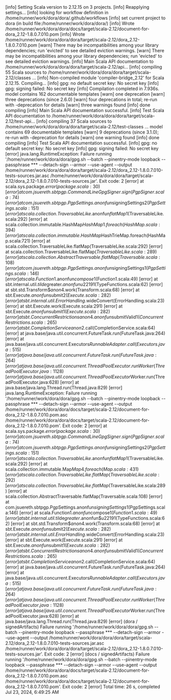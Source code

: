
##

[info] Setting Scala version to 2.12.15 on 3 projects.
[info] Reapplying settings...
[info] looking for workflow definition in /home/runner/work/dora/dora/.github/workflows
[info] set current project to dora (in build file:/home/runner/work/dora/dora/)
[info] Wrote /home/runner/work/dora/dora/docs/target/scala-2.12/document-for-dora_2.12-1.8.0.7.010.pom
[info] Wrote /home/runner/work/dora/dora/dora/target/scala-2.12/dora_2.12-1.8.0.7.010.pom
[warn] There may be incompatibilities among your library dependencies; run 'evicted' to see detailed eviction warnings.
[warn] There may be incompatibilities among your library dependencies; run 'evicted' to see detailed eviction warnings.
[info] Main Scala API documentation to /home/runner/work/dora/dora/dora/target/scala-2.12/api...
[info] compiling 55 Scala sources to /home/runner/work/dora/dora/dora/target/scala-2.12/classes ...
[info] Non-compiled module 'compiler-bridge_2.12' for Scala 2.12.15. Compiling...
[info] gpg: no default secret key: No secret key
[info] gpg: signing failed: No secret key
[info]   Compilation completed in 7.936s.
model contains 162 documentable templates
[warn] one deprecation
[warn] three deprecations (since 2.6.0)
[warn] four deprecations in total; re-run with -deprecation for details
[warn] three warnings found
[info] done compiling
[info] Main Scala API documentation successful.
[info] Test Scala API documentation to /home/runner/work/dora/dora/dora/target/scala-2.12/test-api...
[info] compiling 37 Scala sources to /home/runner/work/dora/dora/dora/target/scala-2.12/test-classes ...
model contains 69 documentable templates
[warn] 9 deprecations (since 3.1.0); re-run with -deprecation for details
[warn] one warning found
[info] done compiling
[info] Test Scala API documentation successful.
[info] gpg: no default secret key: No secret key
[info] gpg: signing failed: No secret key
[error] java.lang.RuntimeException: Failure running '/home/runner/work/dora/dora/gpg.sh --batch --pinentry-mode loopback --passphrase *** --detach-sign --armor --use-agent --output /home/runner/work/dora/dora/dora/target/scala-2.12/dora_2.12-1.8.0.7.010-tests-sources.jar.asc /home/runner/work/dora/dora/dora/target/scala-2.12/dora_2.12-1.8.0.7.010-tests-sources.jar'.  Exit code: 2
[error] 	at scala.sys.package$.error(package.scala:30)
[error] 	at com.jsuereth.sbtpgp.CommandLineGpgSigner.sign(PgpSigner.scala:74)
[error] 	at com.jsuereth.sbtpgp.PgpSettings$.$anonfun$signingSettings$2(PgpSettings.scala:151)
[error] 	at scala.collection.TraversableLike.$anonfun$flatMap$1(TraversableLike.scala:292)
[error] 	at scala.collection.immutable.HashMap$HashMap1.foreach(HashMap.scala:394)
[error] 	at scala.collection.immutable.HashMap$HashTrieMap.foreach(HashMap.scala:721)
[error] 	at scala.collection.TraversableLike.flatMap(TraversableLike.scala:292)
[error] 	at scala.collection.TraversableLike.flatMap$(TraversableLike.scala:289)
[error] 	at scala.collection.AbstractTraversable.flatMap(Traversable.scala:108)
[error] 	at com.jsuereth.sbtpgp.PgpSettings$.$anonfun$signingSettings$1(PgpSettings.scala:146)
[error] 	at scala.Function1.$anonfun$compose$1(Function1.scala:49)
[error] 	at sbt.internal.util.$tilde$greater.$anonfun$$u2219$1(TypeFunctions.scala:62)
[error] 	at sbt.std.Transform$$anon$4.work(Transform.scala:68)
[error] 	at sbt.Execute.$anonfun$submit$2(Execute.scala:282)
[error] 	at sbt.internal.util.ErrorHandling$.wideConvert(ErrorHandling.scala:23)
[error] 	at sbt.Execute.work(Execute.scala:291)
[error] 	at sbt.Execute.$anonfun$submit$1(Execute.scala:282)
[error] 	at sbt.ConcurrentRestrictions$$anon$4.$anonfun$submitValid$1(ConcurrentRestrictions.scala:265)
[error] 	at sbt.CompletionService$$anon$2.call(CompletionService.scala:64)
[error] 	at java.base/java.util.concurrent.FutureTask.run(FutureTask.java:264)
[error] 	at java.base/java.util.concurrent.Executors$RunnableAdapter.call(Executors.java:515)
[error] 	at java.base/java.util.concurrent.FutureTask.run(FutureTask.java:264)
[error] 	at java.base/java.util.concurrent.ThreadPoolExecutor.runWorker(ThreadPoolExecutor.java:1128)
[error] 	at java.base/java.util.concurrent.ThreadPoolExecutor$Worker.run(ThreadPoolExecutor.java:628)
[error] 	at java.base/java.lang.Thread.run(Thread.java:829)
[error] java.lang.RuntimeException: Failure running '/home/runner/work/dora/dora/gpg.sh --batch --pinentry-mode loopback --passphrase *** --detach-sign --armor --use-agent --output /home/runner/work/dora/dora/docs/target/scala-2.12/document-for-dora_2.12-1.8.0.7.010.pom.asc /home/runner/work/dora/dora/docs/target/scala-2.12/document-for-dora_2.12-1.8.0.7.010.pom'.  Exit code: 2
[error] 	at scala.sys.package$.error(package.scala:30)
[error] 	at com.jsuereth.sbtpgp.CommandLineGpgSigner.sign(PgpSigner.scala:74)
[error] 	at com.jsuereth.sbtpgp.PgpSettings$.$anonfun$signingSettings$2(PgpSettings.scala:151)
[error] 	at scala.collection.TraversableLike.$anonfun$flatMap$1(TraversableLike.scala:292)
[error] 	at scala.collection.immutable.Map$Map4.foreach(Map.scala:431)
[error] 	at scala.collection.TraversableLike.flatMap(TraversableLike.scala:292)
[error] 	at scala.collection.TraversableLike.flatMap$(TraversableLike.scala:289)
[error] 	at scala.collection.AbstractTraversable.flatMap(Traversable.scala:108)
[error] 	at com.jsuereth.sbtpgp.PgpSettings$.$anonfun$signingSettings$1(PgpSettings.scala:146)
[error] 	at scala.Function1.$anonfun$compose$1(Function1.scala:49)
[error] 	at sbt.internal.util.$tilde$greater.$anonfun$$u2219$1(TypeFunctions.scala:62)
[error] 	at sbt.std.Transform$$anon$4.work(Transform.scala:68)
[error] 	at sbt.Execute.$anonfun$submit$2(Execute.scala:282)
[error] 	at sbt.internal.util.ErrorHandling$.wideConvert(ErrorHandling.scala:23)
[error] 	at sbt.Execute.work(Execute.scala:291)
[error] 	at sbt.Execute.$anonfun$submit$1(Execute.scala:282)
[error] 	at sbt.ConcurrentRestrictions$$anon$4.$anonfun$submitValid$1(ConcurrentRestrictions.scala:265)
[error] 	at sbt.CompletionService$$anon$2.call(CompletionService.scala:64)
[error] 	at java.base/java.util.concurrent.FutureTask.run(FutureTask.java:264)
[error] 	at java.base/java.util.concurrent.Executors$RunnableAdapter.call(Executors.java:515)
[error] 	at java.base/java.util.concurrent.FutureTask.run(FutureTask.java:264)
[error] 	at java.base/java.util.concurrent.ThreadPoolExecutor.runWorker(ThreadPoolExecutor.java:1128)
[error] 	at java.base/java.util.concurrent.ThreadPoolExecutor$Worker.run(ThreadPoolExecutor.java:628)
[error] 	at java.base/java.lang.Thread.run(Thread.java:829)
[error] (dora / signedArtifacts) Failure running '/home/runner/work/dora/dora/gpg.sh --batch --pinentry-mode loopback --passphrase *** --detach-sign --armor --use-agent --output /home/runner/work/dora/dora/dora/target/scala-2.12/dora_2.12-1.8.0.7.010-tests-sources.jar.asc /home/runner/work/dora/dora/dora/target/scala-2.12/dora_2.12-1.8.0.7.010-tests-sources.jar'.  Exit code: 2
[error] (docs / signedArtifacts) Failure running '/home/runner/work/dora/dora/gpg.sh --batch --pinentry-mode loopback --passphrase *** --detach-sign --armor --use-agent --output /home/runner/work/dora/dora/docs/target/scala-2.12/document-for-dora_2.12-1.8.0.7.010.pom.asc /home/runner/work/dora/dora/docs/target/scala-2.12/document-for-dora_2.12-1.8.0.7.010.pom'.  Exit code: 2
[error] Total time: 26 s, completed Jul 23, 2024, 6:49:25 AM


